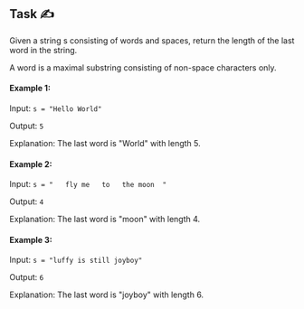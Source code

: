 ## Task ✍
Given a string s consisting of words and spaces, return the length of the last word in the string.

A word is a maximal substring consisting of non-space characters only.

#### Example 1:
Input: ```s = "Hello World"```

Output: ```5```

Explanation: The last word is "World" with length 5.

#### Example 2:
Input: ```s = "   fly me   to   the moon  "```

Output: ```4```

Explanation: The last word is "moon" with length 4.

#### Example 3:
Input: ```s = "luffy is still joyboy"```

Output: ```6```

Explanation: The last word is "joyboy" with length 6.
 
